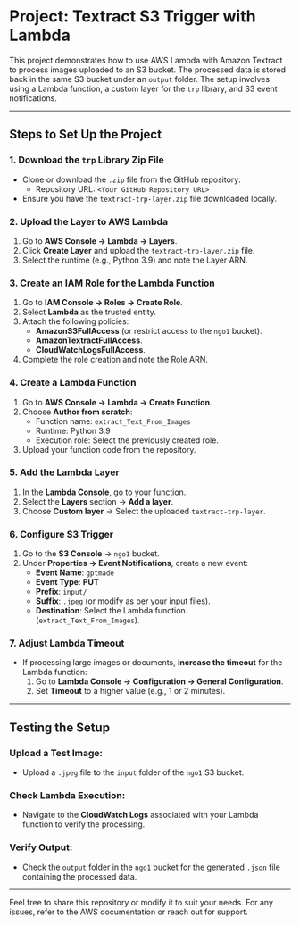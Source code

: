 
# Project: Textract S3 Trigger with Lambda

This project demonstrates how to use AWS Lambda with Amazon Textract to process images uploaded to an S3 bucket. The processed data is stored back in the same S3 bucket under an `output` folder. The setup involves using a Lambda function, a custom layer for the `trp` library, and S3 event notifications.

---

## Steps to Set Up the Project

### 1. Download the `trp` Library Zip File
- Clone or download the `.zip` file from the GitHub repository:
  - Repository URL: `<Your GitHub Repository URL>`
- Ensure you have the `textract-trp-layer.zip` file downloaded locally.

### 2. Upload the Layer to AWS Lambda
1. Go to **AWS Console → Lambda → Layers**.
2. Click **Create Layer** and upload the `textract-trp-layer.zip` file.
3. Select the runtime (e.g., Python 3.9) and note the Layer ARN.

### 3. Create an IAM Role for the Lambda Function
1. Go to **IAM Console → Roles → Create Role**.
2. Select **Lambda** as the trusted entity.
3. Attach the following policies:
   - **AmazonS3FullAccess** (or restrict access to the `ngo1` bucket).
   - **AmazonTextractFullAccess**.
   - **CloudWatchLogsFullAccess**.
4. Complete the role creation and note the Role ARN.

### 4. Create a Lambda Function
1. Go to **AWS Console → Lambda → Create Function**.
2. Choose **Author from scratch**:
   - Function name: `extract_Text_From_Images`
   - Runtime: Python 3.9
   - Execution role: Select the previously created role.
3. Upload your function code from the repository.

### 5. Add the Lambda Layer
1. In the **Lambda Console**, go to your function.
2. Select the **Layers** section → **Add a layer**.
3. Choose **Custom layer** → Select the uploaded `textract-trp-layer`.

### 6. Configure S3 Trigger
1. Go to the **S3 Console** → `ngo1` bucket.
2. Under **Properties → Event Notifications**, create a new event:
   - **Event Name**: `gptmade`
   - **Event Type**: **PUT**
   - **Prefix**: `input/`
   - **Suffix**: `.jpeg` (or modify as per your input files).
   - **Destination**: Select the Lambda function (`extract_Text_From_Images`).

### 7. Adjust Lambda Timeout
- If processing large images or documents, **increase the timeout** for the Lambda function:
  1. Go to **Lambda Console → Configuration → General Configuration**.
  2. Set **Timeout** to a higher value (e.g., 1 or 2 minutes).

---

## Testing the Setup

### Upload a Test Image:
- Upload a `.jpeg` file to the `input` folder of the `ngo1` S3 bucket.

### Check Lambda Execution:
- Navigate to the **CloudWatch Logs** associated with your Lambda function to verify the processing.

### Verify Output:
- Check the `output` folder in the `ngo1` bucket for the generated `.json` file containing the processed data.

---

Feel free to share this repository or modify it to suit your needs. For any issues, refer to the AWS documentation or reach out for support.
